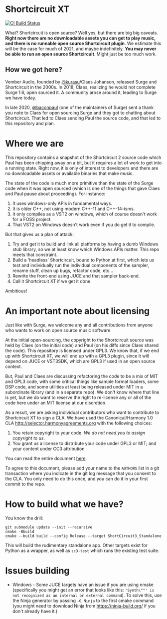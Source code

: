 # Shortcircuit XT

[![CI Build Status](https://dev.azure.com/surge-synthesizer/surge/_apis/build/status/surge-synthesizer.shortcircuit3?branchName=main)](https://dev.azure.com/surge-synthesizer/shortcircuit3/_build/latest?definitionId=2&branchName=main)

What? Shortcircuit is open source? Well yes, but there are big big caveats. **Right now there are no downloadable
assets you can get to play music, and there is no runnable open source Shortcircuit plugin**. We estimate this
will be the case for much of 2021, and maybe indefinitely. **You may never be able to run an open source
Shortcircuit**. Might just be too much work.

## How we got here?

Vember Audio, founded by [@kurasu](https://github.com/kurasu)/Claes Johanson, released Surge and Shortcircuit in the 2000s.
In 2018, Claes, realizing he would not complete Surge 1.6, open sourced it. A community arose around it, leading to Surge we have today.

In late 2020, [@baconpaul](https://github.com/baconpaul) (one of the maintainers of Surge) sent a thank you note to Claes for open sourcing Surge
and they got to chatting about Shortcircuit. That led to Claes sending Paul the source code, and that led to this repository and plan.

# Where we are

This repository contains a snapshot of the Shortcircuit 2 source code which Paul has been chipping away on a bit, but it
requires a lot of work to get into a running state.  Right now, it is only of interest to developers and there are
no downloadable assets or available binaries that make music.

The state of the code is much more primitive than the state of the Surge code when it was open sourced (which is one of the
things that gave Claes and Paul pause about proceeding). For instance:

1. It uses windows-only APIs in fundamental ways.
2. It is older C++, not using modern C++-11 and C++-14-isms.
3. It only compiles as a VST2 on windows, which of course doesn't work for a FOSS project.
4. That VST2 on Windows doesn't work even if you do get it to compile.

But that gives us a plan of attack:

1. Try and get it to build and link all platforms by having a dumb Windows stub library, so we at
   least know which Windows APIs matter. This repo meets that constraint.
2. Build a 'headless' Shortcircuit, bound to Python at first, which lets us test and individually run
    the individual components of the sampler, rename stuff, clean up bugs, refactor code, etc...
3. Rewrite the front-end using JUCE and that sampler back-end.
4. Call it Shortcircuit XT if we get it done.

Ambitious!

# An important note about licensing

Just like with Surge, we welcome any and all contributions from anyone who wants to work on open source music
software.

At the initial open-sourcing, the copyright to the Shortcircuit source was held by Claes (on the initial code) and Paul (on his
diffs since Claes shared the code).  This repository is licensed under GPL3. We know that, if we end up with Shortcircuit XT,
we will end up with a GPL3 plugin, since it will depend on JUCE or VST3SDK, which are GPL3 if used in an open source
context.

But, Paul and Claes are discussing refactoring the code to be a mix of MIT and GPL3 code, with some critical
things like sample format loaders, some DSP code, and some utilities at least being released under MIT in a subordinate
library (and in a separate repo). We don't know where that line is yet, but we do want to reserve the right to re-license any
or all of the code here under an MIT license at our discretion.

As a result, we are asking individual contributors who want to contribute to Shortcircuit XT to sign a CLA.
We have used the Canonical/Harmony 1.0 CLA http://selector.harmonyagreements.org with the following choices:

1. You retain copyright to your code. *We do not need you to assign copyright to us*.
2. You grant us a license to distribute your code under GPL3 or MIT; and your content under CC3 attribution

You can read the entire document [here](doc/ShortCircuit3-Individual-CLA.pdf).

To agree to this document,
please add your name to the `AUTHORS` list in a git transaction where you indicate in the git log message
that you consent to the CLA. You only need to do this once, and you can do it in your first commit to the repo.

# How to build what we have?

You know the drill:

```
git submodule update --init --recursive
cmake -Bbuild
cmake --build build --config Release --target ShortCircuit3_Standalone
```

This will build the rudimentary standalone app. Other targets exist for Python as a wrapper, as well as `sc3-test`
which runs the existing test suite.

# Issues building
* Windows - Some JUCE targets have an issue if you are using nmake (specifically you might get an error that
  looks like this: `'Synth\""' is not recognized as an internal or external command`). To solve this, use the Ninja
  generator by passing `-G Ninja` to the first cmake command (you might need to download Ninja from
  https://ninja-build.org/ if you don't already have it.)

